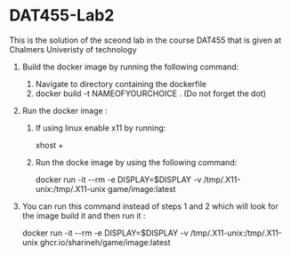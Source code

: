 # DAT455-Lab2
This is the solution of the sceond lab in the course DAT455 that is given at Chalmers Univeristy of technology

1) Build the docker image by running the following command:
   1) Navigate to directory containing the dockerfile
   2) docker build -t NAMEOFYOURCHOICE . (Do not forget the dot)
    
2) Run the docker image :
   1) If using linux enable x11 by running: 

      xhost + 
   2) Run the docke image by using the following command:

      docker run -it --rm -e DISPLAY=$DISPLAY -v /tmp/.X11-unix:/tmp/.X11-unix game/image:latest

3) You can run this command instead of steps 1 and 2 which will look for the image build it and then run it :

      docker run -it --rm -e DISPLAY=$DISPLAY -v /tmp/.X11-unix:/tmp/.X11-unix ghcr.io/sharineh/game/image:latest
